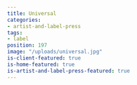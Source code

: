 ```yaml
---
title: Universal
categories:
- artist-and-label-press
tags:
- label
position: 197
image: "/uploads/universal.jpg"
is-client-featured: true
is-home-featured: true
is-artist-and-label-press-featured: true
---
```



